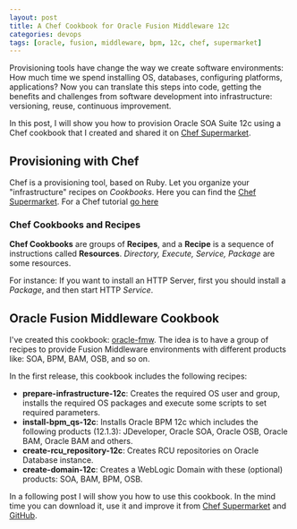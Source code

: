 ```yaml
---
layout: post
title: A Chef Cookbook for Oracle Fusion Middleware 12c
categories: devops
tags: [oracle, fusion, middleware, bpm, 12c, chef, supermarket]
---
```


Provisioning tools have change the way we create software environments: How much time we spend installing OS, databases, configuring platforms, applications? Now you can translate this steps into code, getting the benefits and challenges from software development into infrastructure: versioning, reuse, continuous improvement.

In this post, I will show you how to provision Oracle SOA Suite 12c using a Chef cookbook that I created and shared it on [Chef Supermarket](http://supermarket.chef.io).

## Provisioning with Chef

Chef is a provisioning tool, based on Ruby. Let you organize your "infrastructure" recipes on *Cookbooks*. Here you can find the [Chef Supermarket](https://supermarket.chef.io). For a Chef tutorial [go here](http://learn.chef.io/)

### Chef Cookbooks and Recipes

 **Chef Cookbooks** are groups of **Recipes**, and a **Recipe** is a sequence of instructions called **Resources**. *Directory, Execute, Service, Package* are some resources.

For instance: If you want to install an HTTP Server, first you should install a *Package*, and then start HTTP *Service*.

## Oracle Fusion Middleware Cookbook

I've created this cookbook: [oracle-fmw](https://supermarket.chef.io/cookbooks/oracle-fmw). The idea is to have a group of recipes to provide Fusion Middleware environments with different products like: SOA, BPM, BAM, OSB, and so on.

In the first release, this cookbook includes the following recipes:

- **prepare-infrastructure-12c**: Creates the required OS user and group, installs the required OS packages and execute some scripts to set required parameters.
- **install-bpm_qs-12c**: Installs Oracle BPM 12c which includes the following products (12.1.3): JDeveloper, Oracle SOA, Oracle OSB, Oracle BAM, Oracle BAM and others.
- **create-rcu_repository-12c**: Creates RCU repositories on Oracle Database instance.
- **create-domain-12c**: Creates a WebLogic Domain with these (optional) products: SOA, BAM, BPM, OSB.

In a following post I will show you how to use this cookbook. In the mind time you can download it, use it and improve it from [Chef Supermarket](https://supermarket.chef.io/cookbooks/oracle-fmw) and [GitHub](https://github.com/jeqo/oracle-fmw).
